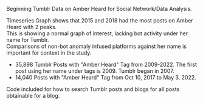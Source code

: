 Beginning Tumblr Data on Amber Heard for Social Network/Data Analysis.

Timeseries Graph shows that 2015 and 2018 had the most posts on Amber Heard with 2 peaks. 
<br>This is showing a normal graph of interest, lacking bot activity under her name for Tumblr. 
<br>Comparisons of non-bot anomaly infused platforms against her name is important for context in the study.

- 35,898 Tumblr Posts with "Amber Heard" Tag from 2009-2022. The first post using her name under tags is 2009. Tumblr began in 2007.
- 14,040 Posts with "Amber Heard" Tag from Oct 10, 2017 to May 3, 2022. 

Code included for how to search Tumblr posts and blogs for all posts obtainable for a blog.

